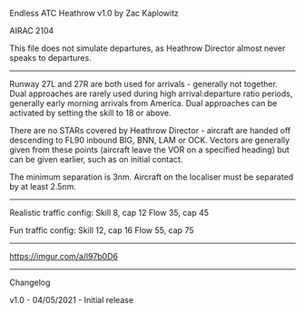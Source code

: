 Endless ATC Heathrow v1.0 by Zac Kaplowitz

AIRAC 2104

This file does not simulate departures, as Heathrow Director almost never speaks to departures.

---------------------------------------------------------

Runway 27L and 27R are both used for arrivals - generally not together. Dual approaches are rarely used during high arrival:departure ratio periods, generally early morning arrivals from America. Dual approaches can be activated by setting the skill to 18 or above.

There are no STARs covered by Heathrow Director - aircraft are handed off descending to FL90 inbound BIG, BNN, LAM or OCK. Vectors are generally given from these points (aircraft leave the VOR on a specified heading) but can be given earlier, such as on initial contact.

The minimum separation is 3nm. Aircraft on the localiser must be separated by at least 2.5nm.

---------------------------------------------------------

Realistic traffic config:
Skill 8, cap 12
Flow 35, cap 45

Fun traffic config:
Skill 12, cap 16
Flow 55, cap 75

---------------------------------------------------------

https://imgur.com/a/l97b0D6

---------------------------------------------------------

Changelog

v1.0 - 04/05/2021 - Initial release